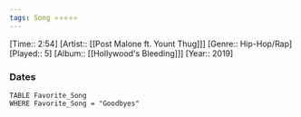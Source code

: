 ```yaml
---
tags: Song ⭐⭐⭐⭐⭐ 
---
```

[Time:: 2:54]
[Artist:: [[Post Malone ft. Yount Thug]]]
[Genre:: Hip-Hop/Rap]
[Played:: 5]
[Album:: [[Hollywood's Bleeding]]]
[Year:: 2019]
### Dates
````dataview
TABLE Favorite_Song
WHERE Favorite_Song = "Goodbyes"
````